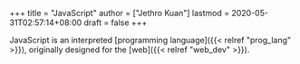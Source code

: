 +++
title = "JavaScript"
author = ["Jethro Kuan"]
lastmod = 2020-05-31T02:57:14+08:00
draft = false
+++

JavaScript is an interpreted [programming language]({{< relref "prog_lang" >}}), originally designed
for the [web]({{< relref "web_dev" >}}).
